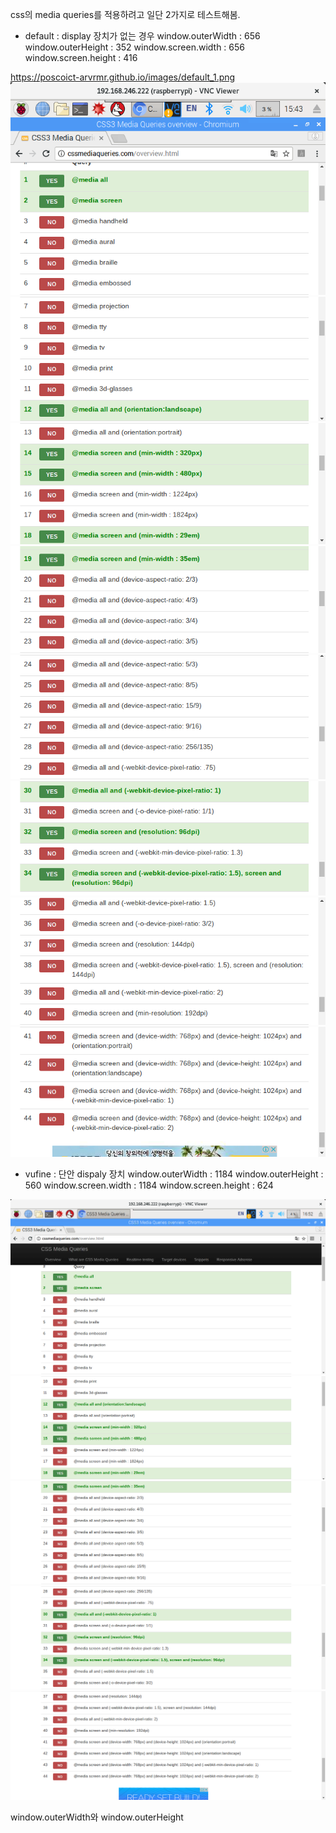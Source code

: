 
css의 media queries를 적용하려고 일단 2가지로 테스트해봄. 

* default : display 장치가 없는 경우 
window.outerWidth : 656
window.outerHeight : 352
window.screen.width : 656
window.screen.height : 416

https://poscoict-arvrmr.github.io/images/default_1.png
![Image](../images/default_1.png)
![Image](../images/default_2.png)
![Image](../images/default_3.png)
![Image](../images/default_4.png)
![Image](../images/default_5.png)
![Image](../images/default_6.png)
![Image](../images/default_7.png)
![Image](../images/default_8.png)

* vufine : 단안 dispaly 장치
window.outerWidth : 1184
window.outerHeight : 560
window.screen.width : 1184
window.screen.height : 624 

![Image](../images/vufine_1.png)
![Image](../images/vufine_2.png)
![Image](../images/vufine_3.png)
![Image](../images/vufine_4.png)
![Image](../images/vufine_5.png)



window.outerWidth와 window.outerHeight